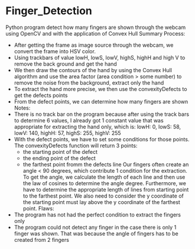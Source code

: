 # Finger_Detection
Python program detect how many fingers are shown through the webcam using OpenCV and with the application of Convex Hull 
Summary
Process:
- After getting the frame as image source through the webcam, we convert the frame into HSV color. 
- Using trackbars of value lowH, lowS, lowV, highS, highH and high V to remove the back ground and get the hand 
- We then draw the contours of the hand by using the Convex Hull algorithm and use the area factor (area condition > some number)
  to remove the noise from the background, extract only the hand 
- To extract the hand more precise, we then use the convexityDefects to get the defects points
- From the defect points, we can determine how many fingers are shown 
Notes:
- There is no track bar on the program because after using the track bars to determine 6 values, I already got 1 constant value that 
was appropriate for extracting the hand only, which is: lowH: 0, lowS: 58, lowV: 140, highH: 57, highS: 255, highV: 255
- With the defect points, we have to set some conditions for those points. The convexityDefects function will return 3 points:
    + the starting point of the defect
    + the ending point of the defect
    + the farthest point fromm the defects line
  Our fingers often create an angle < 90 degrees, which contribute 1 condition for the extraction. To get the angle, we calculate the
  length of each line and then use the law of cosines to determine the angle degree. Furthermore, we have to determine the appropriate 
  length of lines from starting point to the farthest point. We also need to consider the y coordinate
  of the starting point must lay above the y coordinate of the farthest point. 
Flaws:
- The program has not had the perfect condition to extract the fingers only
- The program could not detect any finger in the case there is only 1 finger was shown. That was because the angle of fingers has
to be created from 2 fingers
